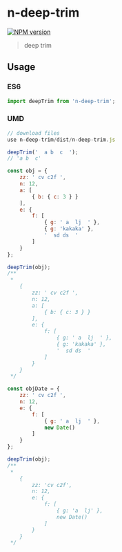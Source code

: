 # n-deep-trim

[![NPM version][npm-image]][npm-url]

[npm-url]: https://www.npmjs.com/package/n-deep-trim
[npm-image]: https://img.shields.io/npm/v/n-deep-trim.svg

> deep trim

## Usage

### ES6

```javascript
import deepTrim from 'n-deep-trim';
```

### UMD

```javascript
// download files
use n-deep-trim/dist/n-deep-trim.js
```

```javascript
deepTrim('  a b  c  ');
// 'a b  c'

const obj = {
    zz: ' cv c2f ',
    n: 12,
    a: [
        { b: { c: 3 } }
    ],
    e: {
        f: [
            { g: ' a  lj  ' },
            { g: 'kakaka' },
            '  sd ds  '
        ]
    }
};

deepTrim(obj);
/**
 *
    {
        zz: ' cv c2f ',
        n: 12,
        a: [
            { b: { c: 3 } }
        ],
        e: {
            f: [
                { g: ' a  lj  ' },
                { g: 'kakaka' },
                '  sd ds  '
            ]
        }
    }
 */

const objDate = {
    zz: ' cv c2f ',
    n: 12,
    e: {
        f: [
            { g: ' a  lj  ' },
            new Date()
        ]
    }
};

deepTrim(obj);
/**
 *
    {
        zz: 'cv c2f',
        n: 12,
        e: {
            f: [
                { g: 'a  lj' },
                new Date()
            ]
        }
    }
 */
```
